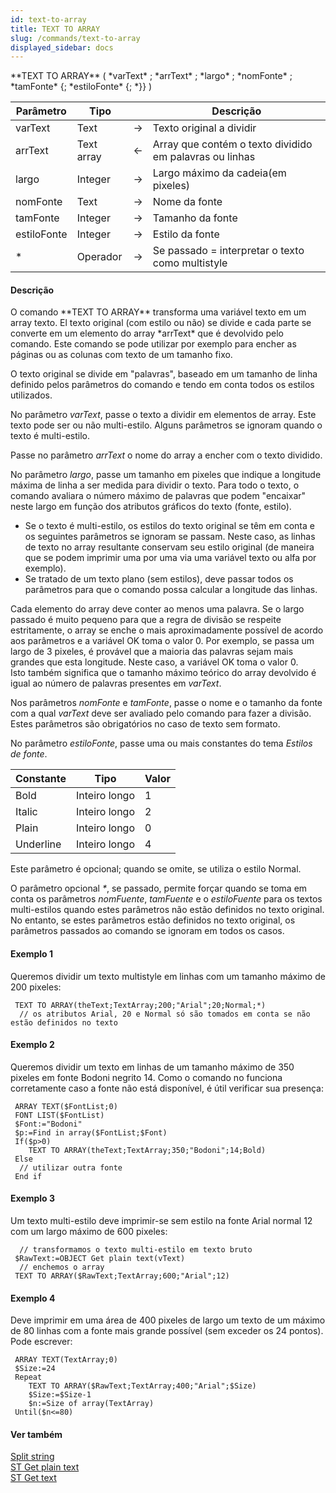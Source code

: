 ```yaml
---
id: text-to-array
title: TEXT TO ARRAY
slug: /commands/text-to-array
displayed_sidebar: docs
---
```


<!--REF #_command_.TEXT TO ARRAY.Syntax-->**TEXT TO ARRAY** ( *varText* ; *arrText* ; *largo* ; *nomFonte* ; *tamFonte* {; *estiloFonte* {; *}} )<!-- END REF-->
<!--REF #_command_.TEXT TO ARRAY.Params-->
| Parâmetro | Tipo |  | Descrição |
| --- | --- | --- | --- |
| varText | Text | &rarr; | Texto original a dividir |
| arrText | Text array | &larr; | Array que contém o texto dividido em palavras ou linhas |
| largo | Integer | &rarr; | Largo máximo da cadeia(em pixeles) |
| nomFonte | Text | &rarr; | Nome da fonte |
| tamFonte | Integer | &rarr; | Tamanho da fonte |
| estiloFonte | Integer | &rarr; | Estilo da fonte |
| * | Operador | &rarr; | Se passado = interpretar o texto como multistyle |

<!-- END REF-->

#### Descrição 

<!--REF #_command_.TEXT TO ARRAY.Summary-->O comando **TEXT TO ARRAY** transforma uma variável texto em um array texto.<!-- END REF--> El texto original (com estilo ou não) se divide e cada parte se converte em um elemento do array *arrText* que é devolvido pelo comando. Este comando se pode utilizar por exemplo para encher as páginas ou as colunas com texto de um tamanho fixo.  
  
O texto original se divide em "palavras", baseado em um tamanho de linha definido pelos parâmetros do comando e tendo em conta todos os estilos utilizados.  
  
No parâmetro *varText*, passe o texto a dividir em elementos de array. Este texto pode ser ou não multi-estilo. Alguns parâmetros se ignoram quando o texto é multi-estilo.  
  
Passe no parâmetro *arrText* o nome do array a encher com o texto dividido.  
  
No parâmetro *largo*, passe um tamanho em pixeles que indique a longitude máxima de linha a ser medida para dividir o texto. Para todo o texto, o comando avaliara o número máximo de palavras que podem "encaixar" neste largo em função dos atributos gráficos do texto (fonte, estilo).

* Se o texto é multi-estilo, os estilos do texto original se têm em conta e os seguintes parâmetros se ignoram se passam. Neste caso, as linhas de texto no array resultante conservam seu estilo original (de maneira que se podem imprimir uma por uma via uma variável texto ou alfa por exemplo).
* Se tratado de um texto plano (sem estilos), deve passar todos os parâmetros para que o comando possa calcular a longitude das linhas.

Cada elemento do array deve conter ao menos uma palavra. Se o largo passado é muito pequeno para que a regra de divisão se respeite estritamente, o array se enche o mais aproximadamente possível de acordo aos parâmetros e a variável OK toma o valor 0\. Por exemplo, se passa um largo de 3 pixeles, é provável que a maioria das palavras sejam mais grandes que esta longitude. Neste caso, a variável OK toma o valor 0.  
Isto também significa que o tamanho máximo teórico do array devolvido é igual ao número de palavras presentes em *varText*.  
  
Nos parâmetros *nomFonte* e *tamFonte*, passe o nome e o tamanho da fonte com a qual *varText* deve ser avaliado pelo comando para fazer a divisão. Estes parâmetros são obrigatórios no caso de texto sem formato.   
  
No parâmetro *estiloFonte*, passe uma ou mais constantes do tema *Estilos de fonte*.  
  
| Constante | Tipo          | Valor |
| --------- | ------------- | ----- |
| Bold      | Inteiro longo | 1     |
| Italic    | Inteiro longo | 2     |
| Plain     | Inteiro longo | 0     |
| Underline | Inteiro longo | 4     |
  
  
Este parâmetro é opcional; quando se omite, se utiliza o estilo Normal.   
  
O parâmetro opcional *\**, se passado, permite forçar quando se toma em conta os parâmetros *nomFuente*, *tamFuente* e o *estiloFuente* para os textos multi-estilos quando estes parâmetros não estão definidos no texto original. No entanto, se estes parâmetros estão definidos no texto original, os parâmetros passados ao comando se ignoram em todos os casos.

#### Exemplo 1 

Queremos dividir um texto multistyle em linhas com um tamanho máximo de 200 pixeles:

```4d
 TEXT TO ARRAY(theText;TextArray;200;"Arial";20;Normal;*)
  // os atributos Arial, 20 e Normal só são tomados em conta se não estão definidos no texto
```

#### Exemplo 2 

Queremos dividir um texto em linhas de um tamanho máximo de 350 pixeles em fonte Bodoni negrito 14\. Como o comando no funciona corretamente caso a fonte não está disponível, é útil verificar sua presença:

```4d
 ARRAY TEXT($FontList;0)
 FONT LIST($FontList)
 $Font:="Bodoni"
 $p:=Find in array($FontList;$Font)
 If($p>0)
    TEXT TO ARRAY(theText;TextArray;350;"Bodoni";14;Bold)
 Else
  // utilizar outra fonte
 End if
```

#### Exemplo 3 

Um texto multi-estilo deve imprimir-se sem estilo na fonte Arial normal 12 com um largo máximo de 600 pixeles:

```4d
  // transformamos o texto multi-estilo em texto bruto
 $RawText:=OBJECT Get plain text(vText)
  // enchemos o array
 TEXT TO ARRAY($RawText;TextArray;600;"Arial";12)
```

#### Exemplo 4 

Deve imprimir em uma área de 400 pixeles de largo um texto de um máximo de 80 linhas com a fonte mais grande possível (sem exceder os 24 pontos). Pode escrever:

```4d
 ARRAY TEXT(TextArray;0)
 $Size:=24
 Repeat
    TEXT TO ARRAY($RawText;TextArray;400;"Arial";$Size)
    $Size:=$Size-1
    $n:=Size of array(TextArray)
 Until($n<=80)
```

#### Ver também 

[Split string](split-string.md)  
[ST Get plain text](st-get-plain-text.md)  
[ST Get text](st-get-text.md)  
